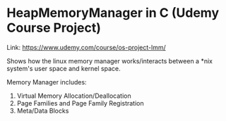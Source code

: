 # HeapMemoryManager in C (Udemy Course Project)

Link: https://www.udemy.com/course/os-project-lmm/

Shows how the linux memory manager works/interacts between a *nix system's user space and kernel space. 

Memory Manager includes:
1) Virtual Memory Allocation/Deallocation
2) Page Families and Page Family Registration
3) Meta/Data Blocks



